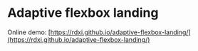 Adaptive flexbox landing
======

Online demo: [https://rdxi.github.io/adaptive-flexbox-landing/](https://rdxi.github.io/adaptive-flexbox-landing/)
